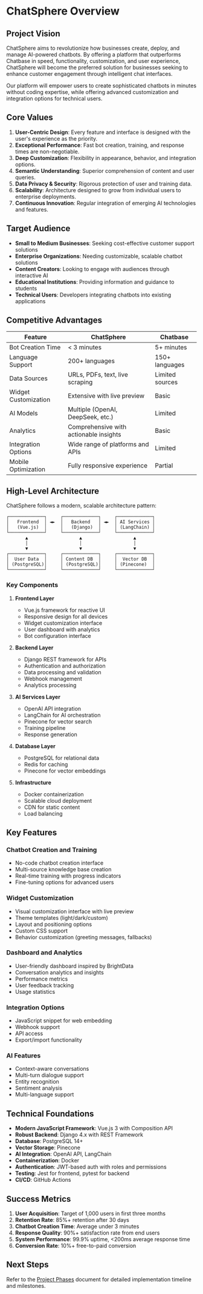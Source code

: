 # ChatSphere Overview

## Project Vision

ChatSphere aims to revolutionize how businesses create, deploy, and manage AI-powered chatbots. By offering a platform that outperforms Chatbase in speed, functionality, customization, and user experience, ChatSphere will become the preferred solution for businesses seeking to enhance customer engagement through intelligent chat interfaces.

Our platform will empower users to create sophisticated chatbots in minutes without coding expertise, while offering advanced customization and integration options for technical users.

## Core Values

1. **User-Centric Design**: Every feature and interface is designed with the user's experience as the priority.
2. **Exceptional Performance**: Fast bot creation, training, and response times are non-negotiable.
3. **Deep Customization**: Flexibility in appearance, behavior, and integration options.
4. **Semantic Understanding**: Superior comprehension of content and user queries.
5. **Data Privacy & Security**: Rigorous protection of user and training data.
6. **Scalability**: Architecture designed to grow from individual users to enterprise deployments.
7. **Continuous Innovation**: Regular integration of emerging AI technologies and features.

## Target Audience

- **Small to Medium Businesses**: Seeking cost-effective customer support solutions
- **Enterprise Organizations**: Needing customizable, scalable chatbot solutions
- **Content Creators**: Looking to engage with audiences through interactive AI
- **Educational Institutions**: Providing information and guidance to students
- **Technical Users**: Developers integrating chatbots into existing applications

## Competitive Advantages

| Feature | ChatSphere | Chatbase |
|---------|------------|----------|
| Bot Creation Time | < 3 minutes | 5+ minutes |
| Language Support | 200+ languages | 150+ languages |
| Data Sources | URLs, PDFs, text, live scraping | Limited sources |
| Widget Customization | Extensive with live preview | Basic |
| AI Models | Multiple (OpenAI, DeepSeek, etc.) | Limited |
| Analytics | Comprehensive with actionable insights | Basic |
| Integration Options | Wide range of platforms and APIs | Limited |
| Mobile Optimization | Fully responsive experience | Partial |

## High-Level Architecture

ChatSphere follows a modern, scalable architecture pattern:

```
┌─────────────┐     ┌─────────────┐     ┌─────────────┐
│   Frontend  │ ◄►  │   Backend   │ ◄►  │ AI Services │
│   (Vue.js)  │     │   (Django)  │     │ (LangChain) │
└─────────────┘     └─────────────┘     └─────────────┘
       ▲                   ▲                   ▲
       │                   │                   │
       ▼                   ▼                   ▼
┌─────────────┐     ┌─────────────┐     ┌─────────────┐
│  User Data  │     │ Content DB  │     │  Vector DB  │
│ (PostgreSQL)│     │ (PostgreSQL)│     │ (Pinecone)  │
└─────────────┘     └─────────────┘     └─────────────┘
```

### Key Components

1. **Frontend Layer**
   - Vue.js framework for reactive UI
   - Responsive design for all devices
   - Widget customization interface
   - User dashboard with analytics
   - Bot configuration interface

2. **Backend Layer**
   - Django REST framework for APIs
   - Authentication and authorization
   - Data processing and validation
   - Webhook management
   - Analytics processing

3. **AI Services Layer**
   - OpenAI API integration
   - LangChain for AI orchestration
   - Pinecone for vector search
   - Training pipeline
   - Response generation

4. **Database Layer**
   - PostgreSQL for relational data
   - Redis for caching
   - Pinecone for vector embeddings

5. **Infrastructure**
   - Docker containerization
   - Scalable cloud deployment
   - CDN for static content
   - Load balancing

## Key Features

### Chatbot Creation and Training
- No-code chatbot creation interface
- Multi-source knowledge base creation
- Real-time training with progress indicators
- Fine-tuning options for advanced users

### Widget Customization
- Visual customization interface with live preview
- Theme templates (light/dark/custom)
- Layout and positioning options
- Custom CSS support
- Behavior customization (greeting messages, fallbacks)

### Dashboard and Analytics
- User-friendly dashboard inspired by BrightData
- Conversation analytics and insights
- Performance metrics
- User feedback tracking
- Usage statistics

### Integration Options
- JavaScript snippet for web embedding
- Webhook support
- API access
- Export/import functionality

### AI Features
- Context-aware conversations
- Multi-turn dialogue support
- Entity recognition
- Sentiment analysis
- Multi-language support

## Technical Foundations

- **Modern JavaScript Framework**: Vue.js 3 with Composition API
- **Robust Backend**: Django 4.x with REST Framework
- **Database**: PostgreSQL 14+
- **Vector Storage**: Pinecone
- **AI Integration**: OpenAI API, LangChain
- **Containerization**: Docker
- **Authentication**: JWT-based auth with roles and permissions
- **Testing**: Jest for frontend, pytest for backend
- **CI/CD**: GitHub Actions

## Success Metrics

1. **User Acquisition**: Target of 1,000 users in first three months
2. **Retention Rate**: 85%+ retention after 30 days
3. **Chatbot Creation Time**: Average under 3 minutes
4. **Response Quality**: 90%+ satisfaction rate from end users
5. **System Performance**: 99.9% uptime, <200ms average response time
6. **Conversion Rate**: 10%+ free-to-paid conversion

## Next Steps

Refer to the [Project Phases](./02-project-phases.md) document for detailed implementation timeline and milestones. 